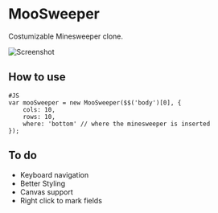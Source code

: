 MooSweeper
==========

Costumizable Minesweeper clone.

![Screenshot](http://projects.timbaumann.info/MooSweeper/Demo/screenshot.png)

How to use
----------

	#JS
	var mooSweeper = new MooSweeper($$('body')[0], {
		cols: 10,
		rows: 10,
		where: 'bottom' // where the minesweeper is inserted
	});

To do
-----

* Keyboard navigation
* Better Styling
* Canvas support
* Right click to mark fields